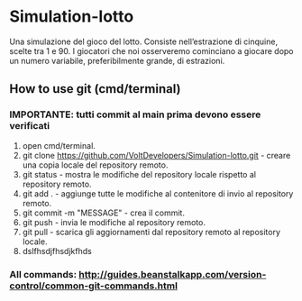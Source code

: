 # Simulation-lotto
Una simulazione del gioco del lotto. Consiste nell’estrazione di cinquine, scelte tra 1 e 90. I giocatori che noi osserveremo cominciano a giocare dopo un numero variabile, preferibilmente grande, di estrazioni.


## How to use git (cmd/terminal)
### IMPORTANTE: tutti commit al main prima devono essere verificati
1) open cmd/terminal.
2) git clone https://github.com/VoltDevelopers/Simulation-lotto.git - creare una copia locale del repository remoto.
3) git status - mostra le modifiche del repository locale rispetto al repository remoto.
4) git add . - aggiunge tutte le modifiche al contenitore di invio al repository remoto.
5) git commit -m "MESSAGE" - crea il commit.
6) git push - invia le modifiche al repository remoto.
7) git pull - scarica gli aggiornamenti dal repository remoto al repository locale.
8) dslfhsdjfhsdjkfhds

### All commands: http://guides.beanstalkapp.com/version-control/common-git-commands.html

